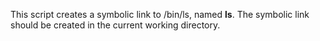 This script creates a symbolic link to /bin/ls, named __ls__. The symbolic link should be created in the current working directory.
